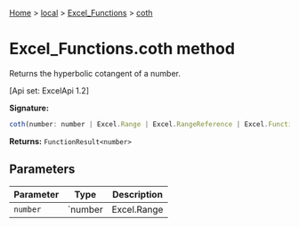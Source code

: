 [Home](./index) &gt; [local](local.md) &gt; [Excel\_Functions](local.excel_functions.md) &gt; [coth](local.excel_functions.coth.md)

# Excel\_Functions.coth method

Returns the hyperbolic cotangent of a number. 

 \[Api set: ExcelApi 1.2\]

**Signature:**
```javascript
coth(number: number | Excel.Range | Excel.RangeReference | Excel.FunctionResult<any>): FunctionResult<number>;
```
**Returns:** `FunctionResult<number>`

## Parameters

|  Parameter | Type | Description |
|  --- | --- | --- |
|  `number` | `number | Excel.Range | Excel.RangeReference | Excel.FunctionResult<any>` |  |

